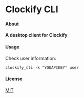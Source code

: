 # Clockify CLI

#### About

**A desktop client for Clockify**

#### Usage

Check user information:

    clockify_cli -k "YOUAPIKEY" user

#### License
[MIT](LICENSE)
